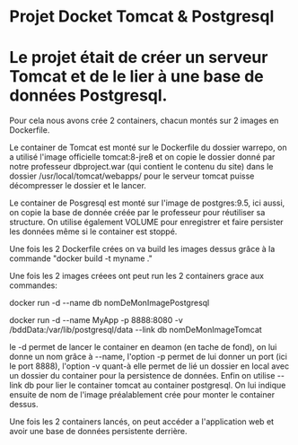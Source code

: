 # Projet Docket Tomcat & Postgresql

# Le projet était de créer un serveur Tomcat et de le lier à une base de données Postgresql.

Pour cela nous avons crée 2 containers, chacun montés sur 2 images en Dockerfile.

Le container de Tomcat est monté sur le Dockerfile du dossier warrepo, on a utilisé l'image officielle tomcat:8-jre8 et on copie le dossier donné par notre professeur dbproject.war (qui contient le contenu du site) dans le dossier /usr/local/tomcat/webapps/ pour le serveur tomcat puisse décompresser le dossier et le lancer.

Le container de Posgresql est monté sur l'image de postgres:9.5, ici aussi, on copie la base de donnée créée par le professeur pour réutiliser sa structure. On utilise également VOLUME pour enregistrer et faire persister les données même si le container est stoppé.

Une fois les 2 Dockerfile crées on va build les images dessus grâce à la commande "docker build -t myname ."

Une fois les 2 images créees ont peut run les 2 containers grace aux commandes:

docker run -d --name db nomDeMonImagePostgresql

docker run -d --name MyApp -p 8888:8080 -v /bddData:/var/lib/postgresql/data --link db nomDeMonImageTomcat

le -d permet de lancer le container en deamon (en tache de fond), on lui donne un nom grâce à --name, l'option -p permet de lui donner un port (ici le port 8888), l'option -v quant-à elle permet de lié un dossier en local avec un dossier du container pour la persistence de données. Enfin on utilise --link db pour lier le container tomcat au container postgresql. On lui indique ensuite de nom de l'image préalablement crée pour monter le container dessus.

Une fois les 2 containers lancés, on peut accéder a l'application web et avoir une base de données persistente derrière.





